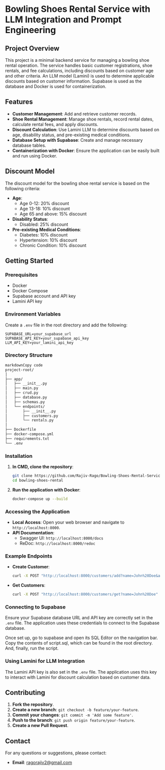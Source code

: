 # Bowling Shoes Rental Service with LLM Integration and Prompt Engineering

## Project Overview

This project is a minimal backend service for managing a bowling shoe rental operation. The service handles basic customer registrations, shoe rentals, and fee calculations, including discounts based on customer age and other criteria. An LLM model (Lamini) is used to determine applicable discounts based on customer information. Supabase is used as the database and Docker is used for containerization.

## Features

- **Customer Management**: Add and retrieve customer records.
- **Shoe Rental Management**: Manage shoe rentals, record rental dates, calculate rental fees, and apply discounts.
- **Discount Calculation**: Use Lamini LLM to determine discounts based on age, disability status, and pre-existing medical conditions.
- **Database Setup with Supabase**: Create and manage necessary database tables.
- **Containerization with Docker**: Ensure the application can be easily built and run using Docker.

## Discount Model

The discount model for the bowling shoe rental service is based on the following criteria:

- **Age**:
    - Age 0-12: 20% discount
    - Age 13-18: 10% discount
    - Age 65 and above: 15% discount
- **Disability Status**:
    - Disabled: 25% discount
- **Pre-existing Medical Conditions**:
    - Diabetes: 10% discount
    - Hypertension: 10% discount
    - Chronic Condition: 10% discount

## Getting Started

### Prerequisites

- Docker
- Docker Compose
- Supabase account and API key
- Lamini API key

### Environment Variables

Create a `.env` file in the root directory and add the following:

```
SUPABASE_URL=your_supabase_url
SUPABASE_API_KEY=your_supabase_api_key
LLM_API_KEY=your_lamini_api_key
```

### Directory Structure

```markdown
markdownCopy code
project-root/
│
├── app/
│   ├── __init__.py
│   ├── main.py
│   ├── crud.py
│   ├── database.py
│   ├── schemas.py
│   └── endpoints/
│       ├── __init__.py
│       ├── customers.py
│       └── rentals.py
│
├── Dockerfile
├── docker-compose.yml
├── requirements.txt
└── .env

```

### Installation

1. **In CMD, clone the repository**:
    
    ```bash
    git clone https://github.com/Rajiv-Rago/Bowling-Shoes-Rental-Service.git
    cd bowling-shoes-rental
    
    ```
    
2. **Run the application with Docker**:
    
    ```bash
    docker-compose up --build
    
    ```
    

### Accessing the Application

- **Local Access**: Open your web browser and navigate to `http://localhost:8000`.
- **API Documentation**:
    - Swagger UI: `http://localhost:8000/docs`
    - ReDoc: `http://localhost:8000/redoc`

### Example Endpoints

- **Create Customer**:
    
    ```bash
    curl -X POST "http://localhost:8000/customers/add?name=John%20Doe&age=30&contact_info=john@example.com&is_disabled=n&medical_conditions=none" -H "accept: application/json"
    
    ```
    
- **Get Customers**:
    
    ```bash
    curl -X POST "http://localhost:8000/customers/get?name=John%20Doe" -H "accept: application/json"

    
    ```
    

### Connecting to Supabase

Ensure your Supabase database URL and API key are correctly set in the `.env` file. The application uses these credentials to connect to the Supabase database.

Once set up, go to supabase and open its SQL Editor on the navigation bar. Copy the contents of script.sql, which can be found in the root directory. And, finally, run the script.

### Using Lamini for LLM Integration

The Lamini API key is also set in the `.env` file. The application uses this key to interact with Lamini for discount calculation based on customer data.

## Contributing

1. **Fork the repository**.
2. **Create a new branch**: `git checkout -b feature/your-feature`.
3. **Commit your changes**: `git commit -m 'Add some feature'`.
4. **Push to the branch**: `git push origin feature/your-feature`.
5. **Create a new Pull Request**.

## Contact

For any questions or suggestions, please contact:

- **Email**: ragorajiv2@gmail.com

